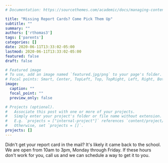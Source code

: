 ```yaml
---
# Documentation: https://sourcethemes.com/academic/docs/managing-content/

title: "Missing Report Cards? Come Pick Them Up"
subtitle: ""
summary: ""
authors: ['rthomas3']
tags: ['parents']
categories: []
date: 2020-06-11T13:33:02-05:00
lastmod: 2020-06-11T13:33:02-05:00
featured: false
draft: false

# Featured image
# To use, add an image named `featured.jpg/png` to your page's folder.
# Focal points: Smart, Center, TopLeft, Top, TopRight, Left, Right, BottomLeft, Bottom, BottomRight.
image:
  caption: ""
  focal_point: ""
  preview_only: false

# Projects (optional).
#   Associate this post with one or more of your projects.
#   Simply enter your project's folder or file name without extension.
#   E.g. `projects = ["internal-project"]` references `content/project/deep-learning/index.md`.
#   Otherwise, set `projects = []`.
projects: []
---
```


Didn't get your report card in the mail? It's likely it came back to
the school. We are open from 10am to 3pm, Monday through Friday. If these
hours don't work for you, call us and we can schedule a way to get it to
you.
